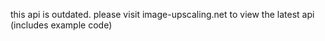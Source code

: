 this api is outdated. please visit image-upscaling.net to view the latest api (includes example code)